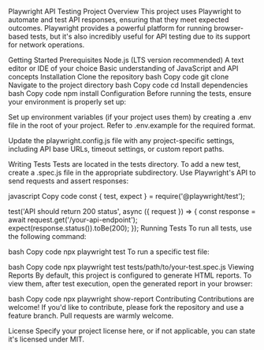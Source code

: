 Playwright API Testing Project
Overview
This project uses Playwright to automate and test API responses, ensuring that they meet expected outcomes. Playwright provides a powerful platform for running browser-based tests, but it's also incredibly useful for API testing due to its support for network operations.

Getting Started
Prerequisites
Node.js (LTS version recommended)
A text editor or IDE of your choice
Basic understanding of JavaScript and API concepts
Installation
Clone the repository
bash
Copy code
git clone <repository-url>
Navigate to the project directory
bash
Copy code
cd <project-directory-name>
Install dependencies
bash
Copy code
npm install
Configuration
Before running the tests, ensure your environment is properly set up:

Set up environment variables (if your project uses them) by creating a .env file in the root of your project. Refer to .env.example for the required format.

Update the playwright.config.js file with any project-specific settings, including API base URLs, timeout settings, or custom report paths.

Writing Tests
Tests are located in the tests directory. To add a new test, create a .spec.js file in the appropriate subdirectory. Use Playwright's API to send requests and assert responses:

javascript
Copy code
const { test, expect } = require('@playwright/test');

test('API should return 200 status', async ({ request }) => {
  const response = await request.get('/your-api-endpoint');
  expect(response.status()).toBe(200);
});
Running Tests
To run all tests, use the following command:

bash
Copy code
npx playwright test
To run a specific test file:

bash
Copy code
npx playwright test tests/path/to/your-test.spec.js
Viewing Reports
By default, this project is configured to generate HTML reports. To view them, after test execution, open the generated report in your browser:

bash
Copy code
npx playwright show-report
Contributing
Contributions are welcome! If you'd like to contribute, please fork the repository and use a feature branch. Pull requests are warmly welcome.

License
Specify your project license here, or if not applicable, you can state it's licensed under MIT.